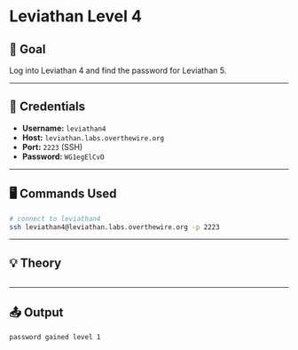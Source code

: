 # Leviathan Level 4  

## 🧠 Goal  

Log into Leviathan 4 and find the password for Leviathan 5.  

---

## 🔐 Credentials  

- **Username:** `leviathan4`  
- **Host:** `leviathan.labs.overthewire.org`  
- **Port:** `2223` (SSH)  
- **Password:** `WG1egElCvO`  

---

## 🖥️ Commands Used  

```bash
# connect to leviathan4
ssh leviathan4@leviathan.labs.overthewire.org -p 2223


```
___

## 💡 Theory
```bash

```
___

## 📤 Output
```bash
password gained level 1
```
